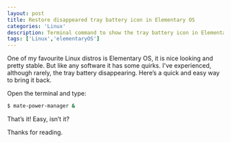 ```yaml
---
layout: post
title: Restore disappeared tray battery icon in Elementary OS
categories: 'Linux'
description: Terminal command to show the tray battery icon in Elementary OS
tags: ['Linux','elementaryOS']
---
```


One of my favourite Linux distros is Elementary OS, it is nice looking and pretty stable. But like any software it has some quirks. I've experienced, although rarely, the tray battery disappearing. Here’s a quick and easy way to bring it back.

Open the terminal and type:

```sh
$ mate-power-manager & 
```

That’s it! Easy, isn’t it?

Thanks for reading.
